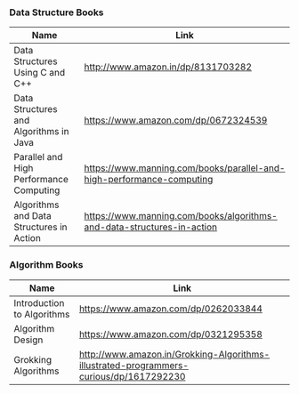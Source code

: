 ### Data Structure Books
Name | Link
------------ | ------------- 
Data Structures Using C and C++ | http://www.amazon.in/dp/8131703282
Data Structures and Algorithms in Java | https://www.amazon.com/dp/0672324539
Parallel and High Performance Computing | https://www.manning.com/books/parallel-and-high-performance-computing
Algorithms and Data Structures in Action | https://www.manning.com/books/algorithms-and-data-structures-in-action

### Algorithm Books
Name | Link
------------ | ------------- 
Introduction to Algorithms | https://www.amazon.com/dp/0262033844
Algorithm Design | https://www.amazon.com/dp/0321295358
Grokking Algorithms | http://www.amazon.in/Grokking-Algorithms-illustrated-programmers-curious/dp/1617292230

